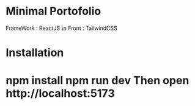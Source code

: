 Minimal Portofolio
================================
FrameWork : ReactJS \n
Front : TailwindCSS

# Installation
npm install
npm run dev
Then open http://localhost:5173
================================